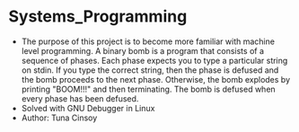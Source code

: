 # Systems_Programming
* The purpose of this project is to become more familiar with machine level programming. 
A binary bomb is a program that consists of a sequence of phases. 
Each phase expects you to type a particular string on stdin. 
If you type the correct string, then the phase is defused and the bomb proceeds to the next phase. 
Otherwise, the bomb explodes by printing "BOOM!!!" and then terminating. 
The bomb is defused when every phase has been defused.
* Solved with GNU Debugger in Linux
* Author: Tuna Cinsoy
